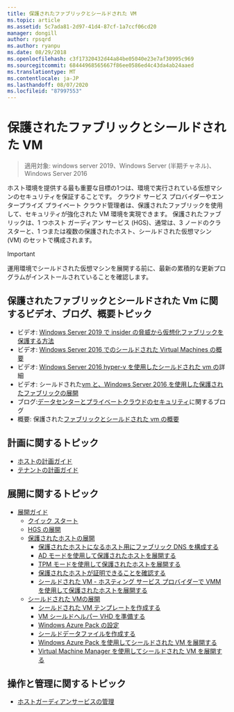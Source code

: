 ```yaml
---
title: 保護されたファブリックとシールドされた VM
ms.topic: article
ms.assetid: 5c7ada81-2d97-41d4-87cf-1a7ccf06cd20
manager: dongill
author: rpsqrd
ms.author: ryanpu
ms.date: 08/29/2018
ms.openlocfilehash: c3f17320432d44a84be05040e23e7af30995c969
ms.sourcegitcommit: 68444968565667f86ee0586ed4c43da4ab24aaed
ms.translationtype: MT
ms.contentlocale: ja-JP
ms.lasthandoff: 08/07/2020
ms.locfileid: "87997553"
---
```

# <a name="guarded-fabric-and-shielded-vms"></a>保護されたファブリックとシールドされた VM

>適用対象: windows server 2019、Windows Server (半期チャネル)、Windows Server 2016

ホスト環境を提供する最も重要な目標の1つは、環境で実行されている仮想マシンのセキュリティを保証することです。 クラウド サービス プロバイダーやエンタープライズ プライベート クラウド管理者は、保護されたファブリックを使用して、セキュリティが強化された VM 環境を実現できます。 保護されたファブリックは、1 つホスト ガーディアン サービス (HGS)、通常は、3 ノードのクラスターと、1 つまたは複数の保護されたホスト、シールドされた仮想マシン (VM) のセットで構成されます。

> [!IMPORTANT]
> 運用環境でシールドされた仮想マシンを展開する前に、最新の累積的な更新プログラムがインストールされていることを確認します。

## <a name="videos-blog-and-overview-topic-about-guarded-fabrics-and-shielded-vms"></a>保護されたファブリックとシールドされた Vm に関するビデオ、ブログ、概要トピック

- ビデオ: [Windows Server 2019 で insider の脅威から仮想化ファブリックを保護する方法](https://myignite.techcommunity.microsoft.com/sessions/64690)
- ビデオ: [Windows Server 2016 でのシールドされた Virtual Machines の概要](https://channel9.msdn.com/Shows/Mechanics/Introduction-to-Shielded-Virtual-Machines-in-Windows-Server-2016)
- ビデオ: [Windows Server 2016 hyper-v を使用したシールドされた vm の](https://channel9.msdn.com/events/Ignite/2016/BRK3124)詳細
- ビデオ: シールドされた[vm と、Windows Server 2016 を使用した保護されたファブリックの展開](https://mva.microsoft.com/training-courses/deploying-shielded-vms-and-a-guarded-fabric-with-windows-server-2016-17131?l=WFLef7vUD_4604300474)
- ブログ:[データセンターとプライベートクラウドのセキュリティ](/archive/blogs/datacentersecurity/)に関するブログ
- 概要: 保護された[ファブリックとシールドされた vm の概要](Guarded-Fabric-and-Shielded-VMs.md)

## <a name="planning-topics"></a>計画に関するトピック

- [ホストの計画ガイド](guarded-fabric-planning-for-hosters.md)
- [テナントの計画ガイド](guarded-fabric-shielded-vm-planning-for-tenants.md)

## <a name="deployment-topics"></a>展開に関するトピック

- [展開ガイド](guarded-fabric-deploying-hgs-overview.md)
    - [クイック スタート](guarded-fabric-deployment-overview.md)
    - [HGS の展開](guarded-fabric-setting-up-the-host-guardian-service-hgs.md)
    - [保護されたホストの展開](guarded-fabric-configure-hgs-with-authorized-hyper-v-hosts.md)
        - [保護されたホストになるホスト用にファブリック DNS を構成する](guarded-fabric-configuring-fabric-dns.md)
        - [AD モードを使用して保護されたホストを展開する](guarded-fabric-admin-trusted-attestation-creating-a-security-group.md)
        - [TPM モードを使用して保護されたホストを展開する](guarded-fabric-tpm-trusted-attestation-capturing-hardware.md)
        - [保護されたホストが証明できることを確認する](guarded-fabric-confirm-hosts-can-attest-successfully.md)
        - [シールドされた VM - ホスティング サービス プロバイダーで VMM を使用して保護されたホストを展開する](/system-center/vmm/guarded-deploy-host?view=sc-vmm-2019)
    - [シールドされた VMの展開](guarded-fabric-configuration-scenarios-for-shielded-vms-overview.md)
        - [シールドされた VM テンプレートを作成する](guarded-fabric-create-a-shielded-vm-template.md)
        - [VM シールドヘルパー VHD を準備する](guarded-fabric-vm-shielding-helper-vhd.md)
        - [Windows Azure Pack の設定](guarded-fabric-hoster-sets-up-windows-azure-pack.md)
        - [シールドデータファイルを作成する](guarded-fabric-tenant-creates-shielding-data.md)
        - [Windows Azure Pack を使用してシールドされた VM を展開する](guarded-fabric-shielded-vm-windows-azure-pack.md)
        - [Virtual Machine Manager を使用してシールドされた VM を展開する](guarded-fabric-tenant-deploys-shielded-vm-using-vmm.md)

## <a name="operations-and-management-topic"></a>操作と管理に関するトピック

- [ホストガーディアンサービスの管理](guarded-fabric-manage-hgs.md)